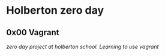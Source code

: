 # Holberton zero day
## 0x00 Vagrant

*zero day project at holberton school. Learning to use vagrant*


